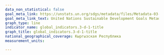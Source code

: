 ```yaml
---
data_non_statistical: false
goal_meta_link: https://unstats.un.org/sdgs/metadata/files/Metadata-03-0D-01.pdf
goal_meta_link_text: United Nations Sustainable Development Goals Metadata (pdf 865kB)
graph_type: line
indicator_name: global_indicators.3-d-1-title
graph_title: global_indicators.3-d-1-title
national_geographical_coverage: Кыргызская Республика
measurement_units: 

---
```

